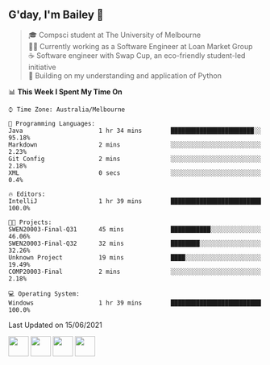 ## G'day, I'm Bailey 👋

> 🎓 Compsci student at The University of Melbourne <br>
> 👨‍💻 Currently working as a Software Engineer at Loan Market Group <br>
> ☕️ Software engineer with Swap Cup, an eco-friendly student-led initiative <br>
> 🌱 Building on my understanding and application of Python

<!--START_SECTION:waka-->
📊 **This Week I Spent My Time On** 

```text
⌚︎ Time Zone: Australia/Melbourne

💬 Programming Languages: 
Java                     1 hr 34 mins        ███████████████████████░░   95.18% 
Markdown                 2 mins              ░░░░░░░░░░░░░░░░░░░░░░░░░   2.23% 
Git Config               2 mins              ░░░░░░░░░░░░░░░░░░░░░░░░░   2.18% 
XML                      0 secs              ░░░░░░░░░░░░░░░░░░░░░░░░░   0.4%

🔥 Editors: 
IntelliJ                 1 hr 39 mins        █████████████████████████   100.0%

🐱‍💻 Projects: 
SWEN20003-Final-Q31      45 mins             ███████████░░░░░░░░░░░░░░   46.06% 
SWEN20003-Final-Q32      32 mins             ████████░░░░░░░░░░░░░░░░░   32.26% 
Unknown Project          19 mins             ████░░░░░░░░░░░░░░░░░░░░░   19.49% 
COMP20003-Final          2 mins              ░░░░░░░░░░░░░░░░░░░░░░░░░   2.18%

💻 Operating System: 
Windows                  1 hr 39 mins        █████████████████████████   100.0%

```


 Last Updated on 15/06/2021
<!--END_SECTION:waka-->

[<img height="40px" src="https://img.icons8.com/ios-filled/2x/linkedin.png">](https://linkedin.com/in/baileybutler1)
[<img height="40px" src="https://img.icons8.com/ios-filled/2x/github.png">](https://github.com/baely)
[<img height="40px" src="https://img.icons8.com/ios-filled/2x/salesforce.png">](https://trailblazer.me/id/baileybutler)
[<img height="40px" src="https://img.icons8.com/ios-filled/2x/instagram.png">](https://instagram.com/bae1y)
